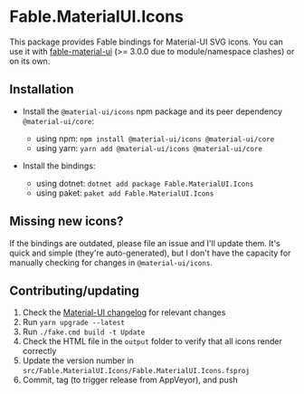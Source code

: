 # Fable.MaterialUI.Icons

This package provides Fable bindings for Material-UI SVG icons. You can use it with [fable-material-ui](https://github.com/mvsmal/fable-material-ui) (>= 3.0.0 due to module/namespace clashes) or on its own.

## Installation

* Install the `@material-ui/icons` npm package and its peer dependency `@material-ui/core`:
  * using npm: `npm install @material-ui/icons @material-ui/core`
  * using yarn: `yarn add @material-ui/icons @material-ui/core`

* Install the bindings:
  * using dotnet: `dotnet add package Fable.MaterialUI.Icons`
  * using paket: `paket add Fable.MaterialUI.Icons`

## Missing new icons?

If the bindings are outdated, please file an issue and I'll update them. It's quick and simple (they're auto-generated), but I don't have the capacity for manually checking for changes in `@material-ui/icons`.

## Contributing/updating

1. Check the [Material-UI changelog](https://github.com/mui-org/material-ui/blob/master/CHANGELOG.md) for relevant changes
2. Run `yarn upgrade --latest`
3. Run `./fake.cmd build -t Update`
4. Check the HTML file in the `output` folder to verify that all icons render correctly
5. Update the version number in `src/Fable.MaterialUI.Icons/Fable.MaterialUI.Icons.fsproj`
6. Commit, tag (to trigger release from AppVeyor), and push
